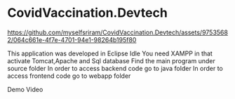# CovidVaccination.Devtech




https://github.com/myselfsriram/CovidVaccination.Devtech/assets/97535682/064c661e-4f7e-4701-94e1-98264b195f80

This application was developed in Eclipse Idle
You need XAMPP in that activate Tomcat,Apache and Sql database
Find the main program under source folder
In order to access backend code go to java folder
In order to access frontend code go to webapp folder


Demo Video



